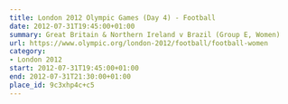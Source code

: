 ```yaml
---
title: London 2012 Olympic Games (Day 4) - Football
date: 2012-07-31T19:45:00+01:00
summary: Great Britain & Northern Ireland v Brazil (Group E, Women)
url: https://www.olympic.org/london-2012/football/football-women
category:
- London 2012
start: 2012-07-31T19:45:00+01:00
end: 2012-07-31T21:30:00+01:00
place_id: 9c3xhp4c+c5
---
```

